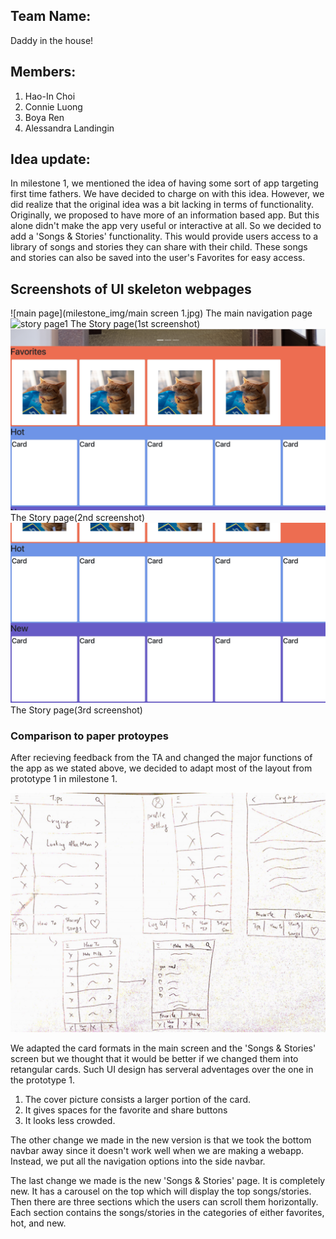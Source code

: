 ## Team Name: 
Daddy in the house!

## Members: 
1. Hao-In Choi
2. Connie Luong 
3. Boya Ren 
4. Alessandra Landingin

## Idea update: 
In milestone 1, we mentioned the idea of having some sort of app targeting first time fathers. We have decided to charge on with this idea. However, we did realize that the original idea was a bit lacking in terms of functionality. Originally, we proposed to have more of an information based app. But this alone didn't make the app very useful or interactive at all. So we decided to add a 'Songs & Stories' functionality. This would provide users access to a library of songs and stories they can share with their child. These songs and stories can also be saved into the user's Favorites for easy access. 

## Screenshots of UI skeleton webpages
![main page](milestone_img/main screen 1.jpg)
The main navigation page
![story page1](screenshots/ss1.png)
The Story page(1st screenshot)
![story page2](screenshots/ss2.png)
The Story page(2nd screenshot)
![story page3](screenshots/ss3.png)
The Story page(3rd screenshot)

### Comparison to paper protoypes

After recieving feedback from the TA and changed the major functions of the app as we stated above, we decided to adapt most of the layout from prototype 1 in milestone 1. 

![Image of prototype 1](milestone_img/prototype1.jpg)

We adapted the card formats in the main screen and the 'Songs & Stories' screen but we thought that it would be better if we changed them into retangular cards. Such UI design has serveral adventages over the one in the prototype 1. 

1. The cover picture consists a larger portion of the card.
2. It gives spaces for the favorite and share buttons
3. It looks less crowded.

The other change we made in the new version is that we took the bottom navbar away since it doesn't work well when we are making a webapp. Instead, we put all the navigation options into the side navbar.

The last change we made is the new 'Songs & Stories' page. It is completely new. It has a carousel on the top which will display the top songs/stories. Then there are three sections which the users can scroll them horizontally. Each section contains the songs/stories in the categories of either favorites, hot, and new. 






